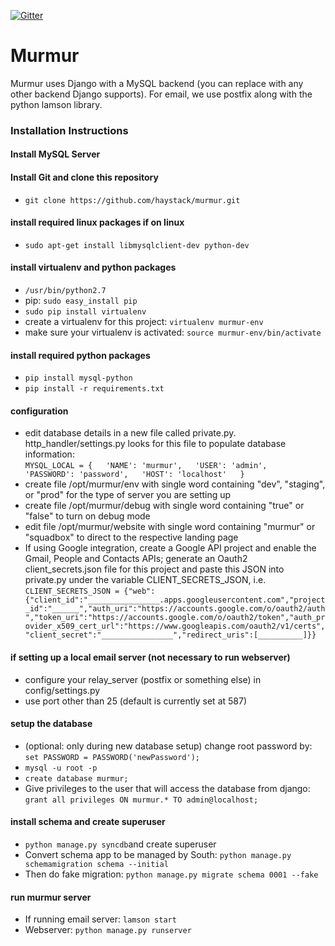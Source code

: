 
[![Gitter](https://badges.gitter.im/Join%20Chat.svg)](https://gitter.im/haystack/murmur?utm_source=badge&utm_medium=badge&utm_campaign=pr-badge)

Murmur
=

Murmur uses Django with a MySQL backend (you can replace with any other backend Django supports). For email, we use postfix along with the python lamson library.

### Installation Instructions
  
#### Install MySQL Server

#### Install Git and clone this repository
* `git clone https://github.com/haystack/murmur.git`

#### install required linux packages if on linux
* `sudo apt-get install libmysqlclient-dev python-dev`

#### install virtualenv and python packages
* `/usr/bin/python2.7`
* pip: `sudo easy_install pip`
* `sudo pip install virtualenv `
* create a virtualenv for this project: `virtualenv murmur-env`
* make sure your virtualenv is activated: `source murmur-env/bin/activate`

#### install required python packages
* `pip install mysql-python`
* `pip install -r requirements.txt`

#### configuration
* edit database details in a new file called private.py. http_handler/settings.py looks for this file to populate database information:  
  `MYSQL_LOCAL = {  
	  'NAME': 'murmur',  
	  'USER': 'admin',  
	  'PASSWORD': 'password',  
	  'HOST': 'localhost'  
  }`
* create file /opt/murmur/env with single word containing "dev", "staging", or "prod" for the type of server you are setting up
* create file /opt/murmur/debug with single word containing "true" or "false" to turn on debug mode
* edit file /opt/murmur/website with single word containing "murmur" or "squadbox" to direct to the respective landing page
* If using Google integration, create a Google API project and enable the Gmail, People and Contacts APIs; generate an Oauth2 client_secrets.json file for this project and paste this JSON into private.py under the variable CLIENT_SECRETS_JSON, i.e.
`CLIENT_SECRETS_JSON = {"web":{"client_id":"________________.apps.googleusercontent.com","project_id":"______","auth_uri":"https://accounts.google.com/o/oauth2/auth","token_uri":"https://accounts.google.com/o/oauth2/token","auth_provider_x509_cert_url":"https://www.googleapis.com/oauth2/v1/certs","client_secret":"________________","redirect_uris":[__________]}}`

#### if setting up a local email server (not necessary to run webserver)
* configure your relay_server (postfix or something else) in config/settings.py
* use port other than 25 (default is currently set at 587)

#### setup the database 
* (optional: only during new database setup) change root password by: `set PASSWORD = PASSWORD('newPassword');`
* `mysql -u root -p`
* `create database murmur;`
* Give privileges to the user that will access the database from django: `grant all privileges ON murmur.* TO admin@localhost;`

#### install schema and create superuser
* `python manage.py syncdb`and create superuser
* Convert schema app to be managed by South: `python manage.py schemamigration schema --initial`
* Then do fake migration:  `python manage.py migrate schema 0001 --fake`

#### run murmur server
* If running email server: `lamson start`
* Webserver: `python manage.py runserver`
